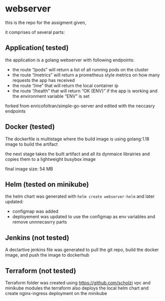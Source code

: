 # webserver

this is the repo for the assigment given,

it comprises of several parts:

## Application( tested)
the application is a golang webserver with following endpoints:
- the route “/pods” will return a list of all running pods on the cluster
- the route “/metrics” will return a prometheus style metrics on how many requests the app has received
- the route “/me” that will return the local container ip
- the route “/health” that will return “OK {ENV}” if the app is working and the environment variable “ENV” is set

forked from enricofoltran/simple-go-server and edited with the neccasry endpoints

## Docker (tested)
The dockerfile is multistage where the build image is using golang:1.18 image to build the artifact

the next stage takes the built artifact and all its dynmaice librairies and copies them to a lightweight busybox image

final image size: 54 MB

## Helm (tested on minikube)
the helm chart was generated with `helm create webserver-helm` and later updated:
 - configmap was added
 - deployement was updated to use the configmap as env variables and remove unnnecasrry parts

## Jenkins (not tested)
A declartive jenkins file was generated to pull the git repo, build the docker image, and push the image to dockerhub

## Terraform (not tested)
Terraform folder was created using https://github.com/scholzj vpc and minikube modules
the terraform also deploys the local helm chart and create nginx-ingress deployment on the minikube



